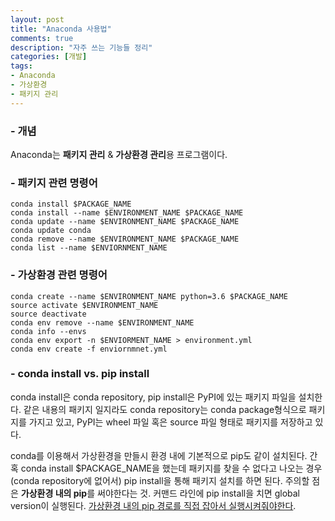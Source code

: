 ```yaml
---
layout: post
title: "Anaconda 사용법"
comments: true
description: "자주 쓰는 기능들 정리"
categories: [개발]
tags:
- Anaconda
- 가상환경
- 패키지 관리
---
```



### - 개념
Anaconda는  **패키지 관리** & **가상환경 관리**용 프로그램이다. 	

### - 패키지 관련 명령어
```
conda install $PACKAGE_NAME
conda install --name $ENVIRONMENT_NAME $PACKAGE_NAME
conda update --name $ENVIRONMENT_NAME $PACKAGE_NAME
conda update conda
conda remove --name $ENVIRONMENT_NAME $PACKAGE_NAME
conda list --name $ENVIORNMENT_NAME 
```

### - 가상환경 관련 명령어
```
conda create --name $ENVIRONMENT_NAME python=3.6 $PACKAGE_NAME
source activate $ENVIRONMENT_NAME 
source deactivate
conda env remove --name $ENVIRONMENT_NAME
conda info --envs
conda env export -n $ENVIORMENT_NAME > environment.yml
conda env create -f enviornmnet.yml
```

### - conda install vs. pip install

conda install은 conda repository, pip install은 PyPI에 있는 패키지 파일을 설치한다. 같은 내용의 패키지 일지라도 conda repository는 conda package형식으로 패키지를 가지고 있고, PyPI는 wheel 파일 혹은 source 파일 형태로 패키지를 저장하고 있다. 

conda를 이용해서 가상환경을 만들시 환경 내에 기본적으로 pip도 같이 설치된다. 간혹 conda install $PACKAGE_NAME을 했는데 패키지를 찾을 수 없다고 나오는 경우(conda repository에 없어서) pip install을 통해 패키지 설치를 하면 된다. 주의할 점은 **가상환경 내의 pip**를 써야한다는 것. 커맨드 라인에 pip install을 치면 global version이 실행된다. [가상환경 내의 pip 경로를 직접 잡아서 실행시켜줘야한다](https://www.puzzlr.org/install-packages-pip-conda-environment/). 



